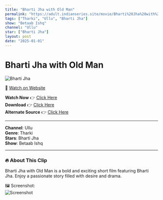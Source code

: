 ```yaml
---
title: "Bharti Jha with Old Man"
permalink: "https://adult.indianseries.site/movie/Bharti%20Jha%20with%20Old%20Man"
tags: ["Tharki", "Ullu", "Bharti Jha"]
show: "Betaab Ishq"
channel: "Ullu"
star: ["Bharti Jha"]
layout: post
date: "2025-01-01"
---
```


# Bharti Jha with Old Man

![Bharti Jha](https://shorts.desisins.com/wp-content/uploads/2023/07/Betaab-Ishq-bharti-Jha-Ullu-DesiSins.com_.jpg)

🔗 [Watch on Website](https://adult.indianseries.site/movie/Bharti%20Jha%20with%20Old%20Man)

**Watch Now** 👉 [Click Here](https://adult.indianseries.site/movie/Bharti%20Jha%20with%20Old%20Man)  
**Download** 👉 [Click Here](https://adult.indianseries.site/movie/Bharti%20Jha%20with%20Old%20Man)  
**Alternate Source** 👉 [Click Here](https://adult.indianseries.site/movie/Bharti%20Jha%20with%20Old%20Man)

---

**Channel**: Ullu  
**Genre**: Tharki  
**Stars**: Bharti Jha  
**Show**: Betaab Ishq

---

### 🔥 About This Clip

Bharti Jha with Old Man is a bold and exciting short film featuring Bharti Jha. Enjoy a passionate story filled with desire and drama.
 
🖼️ Screenshot:  
![Screenshot](https://shorts.desisins.com/wp-content/uploads/2023/07/Betaab-Ishq-bharti-Jha-Ullu-DesiSins.com_.jpg)
